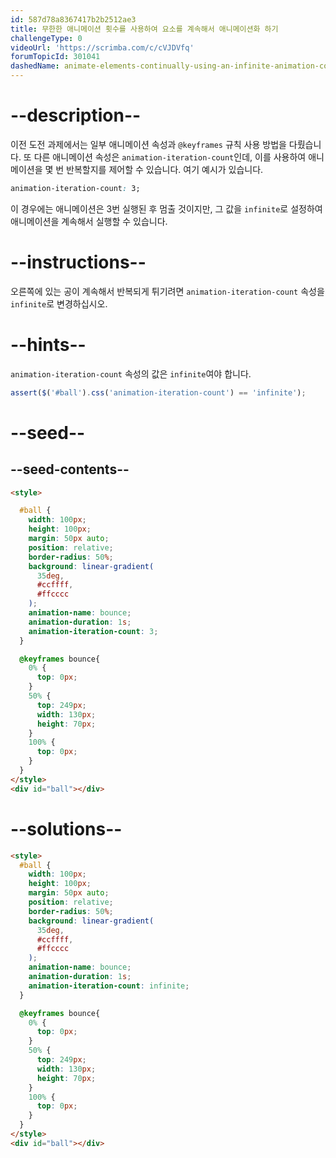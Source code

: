 ```yaml
---
id: 587d78a8367417b2b2512ae3
title: 무한한 애니메이션 횟수를 사용하여 요소를 계속해서 애니메이션화 하기
challengeType: 0
videoUrl: 'https://scrimba.com/c/cVJDVfq'
forumTopicId: 301041
dashedName: animate-elements-continually-using-an-infinite-animation-count
---
```


# --description--

이전 도전 과제에서는 일부 애니메이션 속성과 `@keyframes` 규칙 사용 방법을 다뤘습니다. 또 다른 애니메이션 속성은 `animation-iteration-count`인데, 이를 사용하여 애니메이션을 몇 번 반복할지를 제어할 수 있습니다. 여기 예시가 있습니다.

```css
animation-iteration-count: 3;
```

이 경우에는 애니메이션은 3번 실행된 후 멈출 것이지만, 그 값을 `infinite`로 설정하여 애니메이션을 계속해서 실행할 수 있습니다.

# --instructions--

오른쪽에 있는 공이 계속해서 반복되게 튀기려면 `animation-iteration-count` 속성을 `infinite`로 변경하십시오.

# --hints--

`animation-iteration-count` 속성의 값은 `infinite`여야 합니다.

```js
assert($('#ball').css('animation-iteration-count') == 'infinite');
```

# --seed--

## --seed-contents--

```html
<style>

  #ball {
    width: 100px;
    height: 100px;
    margin: 50px auto;
    position: relative;
    border-radius: 50%;
    background: linear-gradient(
      35deg,
      #ccffff,
      #ffcccc
    );
    animation-name: bounce;
    animation-duration: 1s;
    animation-iteration-count: 3;
  }

  @keyframes bounce{
    0% {
      top: 0px;
    }
    50% {
      top: 249px;
      width: 130px;
      height: 70px;
    }
    100% {
      top: 0px;
    }
  }
</style>
<div id="ball"></div>
```

# --solutions--

```html
<style>
  #ball {
    width: 100px;
    height: 100px;
    margin: 50px auto;
    position: relative;
    border-radius: 50%;
    background: linear-gradient(
      35deg,
      #ccffff,
      #ffcccc
    );
    animation-name: bounce;
    animation-duration: 1s;
    animation-iteration-count: infinite;
  }

  @keyframes bounce{
    0% {
      top: 0px;
    }
    50% {
      top: 249px;
      width: 130px;
      height: 70px;
    }
    100% {
      top: 0px;
    }
  }
</style>
<div id="ball"></div>
```
